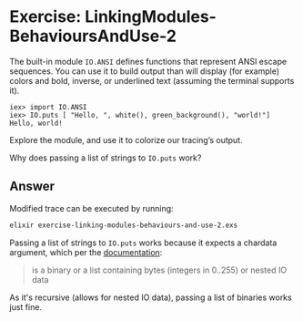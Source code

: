 # Exercise: LinkingModules-BehavioursAndUse-2

The built-in module `IO.ANSI` defines functions that represent ANSI escape sequences. You can use it to build output than will display (for example) colors and bold, inverse, or underlined text (assuming the terminal supports it).
```
iex> import IO.ANSI
iex> IO.puts [ "Hello, ", white(), green_background(), "world!"]
Hello, world!
```

Explore the module, and use it to colorize our tracing’s output.

Why does passing a list of strings to `IO.puts` work?

## Answer

Modified trace can be executed by running:
```bash
elixir exercise-linking-modules-behaviours-and-use-2.exs
```

Passing a list of strings to `IO.puts` works because it expects a chardata argument, which per the [documentation](https://hexdocs.pm/elixir/IO.html#module-io-data):

> is a binary or a list containing bytes (integers in 0..255) or nested IO data

As it's recursive (allows for nested IO data), passing a list of binaries works just fine.
